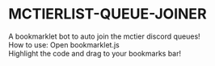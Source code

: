 # MCTIERLIST-QUEUE-JOINER
A bookmarklet bot to auto join the mctier discord queues!
<br>
How to use:
Open bookmarklet.js
<br>
Highlight the code and drag to your bookmarks bar!
